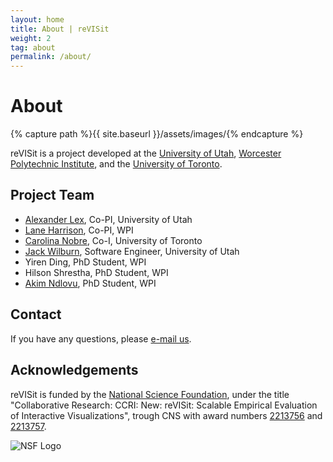 ```yaml
---
layout: home
title: About | reVISit
weight: 2
tag: about
permalink: /about/
---
```


# About

{% capture path %}{{ site.baseurl }}/assets/images/{% endcapture %}

reVISit is a project developed at the [University of Utah](https://vdl.sci.utah.edu), [Worcester Polytechnic Institute](http://web.cs.wpi.edu/~ltharrison/), and the [University of Toronto](http://www.cs.toronto.edu/~cnobre/). 
## Project Team

* [Alexander Lex](https://vdl.sci.utah.edu/team/lex/), Co-PI, University of Utah
* [Lane Harrison](http://web.cs.wpi.edu/~ltharrison/), Co-PI, WPI
* [Carolina Nobre](http://carolinanobre.com/), Co-I, University of Toronto
* [Jack Wilburn](https://jackwilburn.xyz/), Software Engineer, University of Utah
* Yiren Ding, PhD Student, WPI
* Hilson Shrestha, PhD Student, WPI
* [Akim Ndlovu](https://www.proanalytics.co.uk/), PhD Student, WPI


## Contact

If you have any questions, please [e-mail us](mailto:alex@sci.utah.edu). 


## Acknowledgements

reVISit is funded by the [National Science Foundation](https://vdl.sci.utah.edu/projects/2022-nsf-revisit/), under the title "Collaborative Research: CCRI: New: reVISit: Scalable Empirical Evaluation of Interactive Visualizations", trough CNS with award numbers [2213756](https://www.nsf.gov/awardsearch/showAward?AWD_ID=2213756) and [2213757](https://www.nsf.gov/awardsearch/showAward?AWD_ID=2213757).

![NSF Logo]({{path}}logos/nsf.jpg) 








